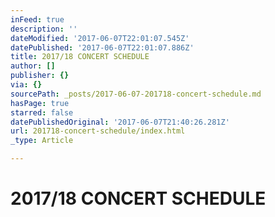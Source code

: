 ```yaml
---
inFeed: true
description: ''
dateModified: '2017-06-07T22:01:07.545Z'
datePublished: '2017-06-07T22:01:07.886Z'
title: 2017/18 CONCERT SCHEDULE
author: []
publisher: {}
via: {}
sourcePath: _posts/2017-06-07-201718-concert-schedule.md
hasPage: true
starred: false
datePublishedOriginal: '2017-06-07T21:40:26.281Z'
url: 201718-concert-schedule/index.html
_type: Article

---
```

# 2017/18 CONCERT SCHEDULE